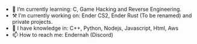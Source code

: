 - 🌱 I’m currently learning: C, Game Hacking and Reverse Engineering.
- ⚒️ I’m currently working on: Ender CS2, Ender Rust (To be renamed) and private projects.
- 📖 I have knowledge in: C++, Python, Nodejs, Javascript, Html, Aws
- 📫 How to reach me: Endernah (Discord)
